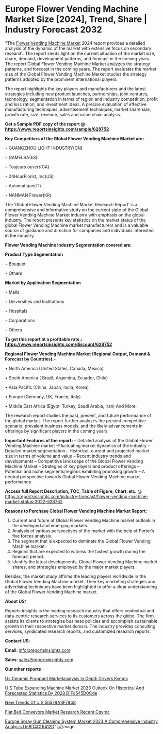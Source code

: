 # Europe Flower Vending Machine Market Size [2024], Trend, Share | Industry Forecast 2032

"The <a href=https://www.reportsinsights.com/sample/628752>Flower Vending Machine Market</a> 2024 report provides a detailed analysis of the dynamic of the market with extensive focus on secondary research. The report sheds light on the current situation of the market size, share, demand, development patterns, and forecast in the coming years. The report Global Flower Vending Machine Market analyzes the strategy patterns, and forecast in the coming years. The report evaluates the market size of the Global Flower Vending Machine Market studies the strategy patterns adopted by the prominent international players.

The report highlights the key players and manufacturers and the latest strategies including new product launches, partnerships, joint ventures, technology, segmentation in terms of region and industry competition, profit and loss ration, and investment ideas. A precise evaluation of effective manufacturing techniques, advertisement techniques, market share size, growth rate, size, revenue, sales and value chain analysis.

<strong>Get a Sample PDF copy of the report @ <a href=https://www.reportsinsights.com/sample/628752 style=color:#0000ff;>https://www.reportsinsights.com/sample/628752</a></strong>

<strong>Key Competitors of the Global Flower Vending Machine Market are:</strong>

‣ GUANGZHOU LIGHT INDUSTRY(CN)

‣ GAMELSA(ES)

‣ Toujours ouvert(CA)

‣ 24HourFlorist, Inc(US)

‣ Automatique(IT)

‣ NANMAN Flower(KR)

The ‘Global Flower Vending Machine Market Research Report’ is a comprehensive and informative study on the current state of the Global Flower Vending Machine Market industry with emphasis on the global industry. The report presents key statistics on the market status of the global Flower Vending Machine market manufacturers and is a valuable source of guidance and direction for companies and individuals interested in the industry.

<strong>Flower Vending Machine Industry Segmentation covered are:</strong>

<strong>Product Type Segmentation</strong>

‣    Bouquet

‣ Others

<strong>Market by Application Segmentation</strong>

‣   Malls

‣ Universities and Institutions

‣ Hospitals

‣ Corporations

‣ Others

<strong>To get this report at a profitable rate.: <a href=https://www.reportsinsights.com/discount/628752 style=color:#0000ff;>https://www.reportsinsights.com/discount/628752</a></strong>

<strong>Regional Flower Vending Machine Market (Regional Output, Demand &amp; Forecast by Countries):-</strong>

• North America (United States, Canada, Mexico)

• South America ( Brazil, Argentina, Ecuador, Chile)

• Asia Pacific (China, Japan, India, Korea)

• Europe (Germany, UK, France, Italy)

• Middle East Africa (Egypt, Turkey, Saudi Arabia, Iran) And More.

The research report studies the past, present, and future performance of the global market. The report further analyzes the present competitive scenario, prevalent business models, and the likely advancements in offerings by significant players in the coming years.

<strong>Important Features of the report:</strong>
– Detailed analysis of the Global Flower Vending Machine market
–Fluctuating market dynamics of the industry
–Detailed market segmentation
– Historical, current and projected market size in terms of volume and value
– Recent industry trends and developments
– Competitive landscape of the Global Flower Vending Machine Market
– Strategies of key players and product offerings
– Potential and niche segments/regions exhibiting promising growth
– A neutral perspective towards Global Flower Vending Machine market performance

<strong>Access full Report Description, TOC, Table of Figure, Chart, etc. </strong>@   <a href=https://reportsinsights.com/industry-forecast/flower-vending-machine-market-status-2022-628752 style=color:#0000ff;>https://reportsinsights.com/industry-forecast/flower-vending-machine-market-status-2022-628752</a>

<strong>Reasons to Purchase Global Flower Vending Machine Market Report:</strong>
1. Current and future of Global Flower Vending Machine market outlook in the developed and emerging markets.
2. Analysis of various perspectives of the market with the help of Porter’s five forces analysis.
3. The segment that is expected to dominate the Global Flower Vending Machine market.
4. Regions that are expected to witness the fastest growth during the forecast period.
5. Identify the latest developments, Global Flower Vending Machine market shares, and strategies employed by the major market players.

Besides, the market study affirms the leading players worldwide in the Global Flower Vending Machine market. Their key marketing strategies and advertising techniques have been highlighted to offer a clear understanding of the Global Flower Vending Machine market.

<strong><strong>About US</strong>:</strong>

Reports Insights is the leading research industry that offers contextual and data-centric research services to its customers across the globe. The firm assists its clients to strategize business policies and accomplish sustainable growth in their respective market domain. The industry provides consulting services, syndicated research reports, and customized research reports.

<strong>Contact US:</strong>

<p class=><b>Email:</b> <a href=mailto:info@reportsinsights.com>info@reportsinsights.com</a></p>
<p class=><b>Sales:</b> <a href=mailto:sales@reportsinsights.com>sales@reportsinsights.com</a></p>

<strong>Our other reports</strong>

<a href=https://www.linkedin.com/pulse/us-ceramic-proppant-marketanalysis-in-depth-drivers-kvmdc/>Us Ceramic Proppant Marketanalysis In Depth Drivers Kvmdc</a>

<a href=https://medium.com/@aryawankhede943/u-s-tube-expanding-machine-market-2023-outlook-on-historical-and-forecasted-statistics-by-2028-b1fc545d0cde>U S Tube Expanding Machine Market 2023 Outlook On Historical And Forecasted Statistics By 2028 B1Fc545D0Cde</a>

<a href=https://medium.com/@akitotamura255/new-trends-of-u-s-56578a3f7948>New Trends Of U S 56578A3F7948</a>

<a href=https://www.linkedin.com/pulse/flat-belt-conveyors-market-research-recent-cqymc/>Flat Belt Conveyors Market Research Recent Cqymc</a>

<a href=https://medium.com/@singhaakesh50/europe-spray-gun-cleaning-system-market-2023-a-comprehensive-industry-analysis-de8d4cf6412d>Europe Spray Gun Cleaning System Market 2023 A Comprehensive Industry Analysis De8D4Cf6412D</a>"
![image](https://github.com/aakesh123242/RIMarket/assets/158431203/013f45ce-fd7e-4c59-a2f3-48e11f666fc9)
